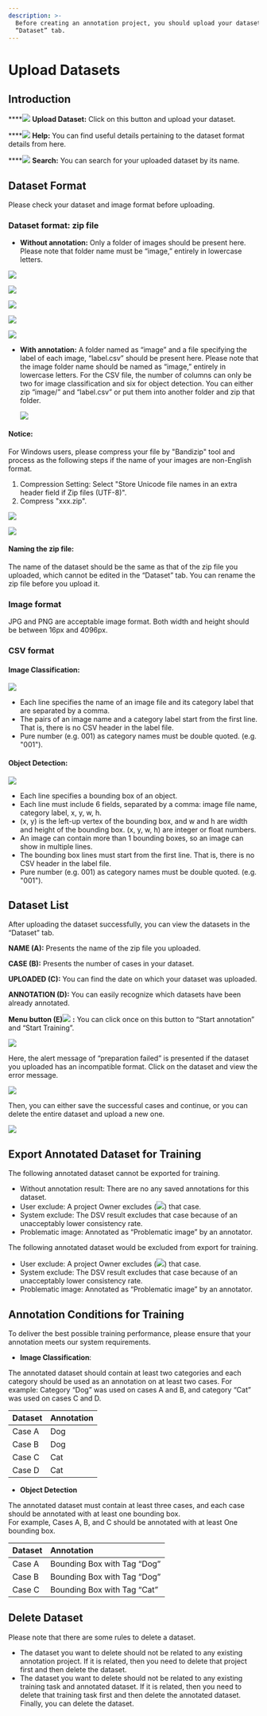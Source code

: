 ```yaml
---
description: >-
  Before creating an annotation project, you should upload your dataset in the
  “Dataset” tab.
---
```


# Upload Datasets

## **Introduction**

\*\*\*\*![](../../.gitbook/assets/image%20%2822%29.png) **Upload Dataset:** Click on this button and upload your dataset. 

\*\*\*\*![](../../.gitbook/assets/image%20%2819%29.png) **Help:** You can find useful details pertaining to the dataset format details from here. 

\*\*\*\*![](../../.gitbook/assets/image%20%289%29.png) **Search:** You can search for your uploaded dataset by its name.

## Dataset Format

Please check your dataset and image format before uploading. 

### Dataset format: zip file

* **Without annotation:** Only a folder of images should be present here. Please note that folder name must be “image,” entirely in lowercase letters.   

![](../../.gitbook/assets/jie-tu-20200311-xia-wu-3.03.26.png)

![](../../.gitbook/assets/jie-tu-20200311-xia-wu-3.03.55.png)

![](../../.gitbook/assets/jie-tu-20200311-xia-wu-3.04.06.png)

![](../../.gitbook/assets/jie-tu-20200311-xia-wu-3.04.46.png)

![](../../.gitbook/assets/jie-tu-20200311-xia-wu-3.04.58.png)



* **With annotation:** A folder named as “image” and a file specifying the label of each image, “label.csv” should be present here. Please note that the image folder name should be named as “image,” entirely in lowercase letters. For the CSV file, the number of columns can only be two for image classification and six for object detection. You can either zip “image/” and “label.csv” or put them into another folder and zip that folder.  

  ![](../../.gitbook/assets/picture2%20%281%29.png)

#### Notice:

 For Windows users, please compress your file by "Bandizip" tool and process as the following steps if the name of your images are non-English format.

1. Compression Setting: Select "Store Unicode file names in an extra header field if Zip files \(UTF-8\)".
2. Compress "xxx.zip".

![](../../.gitbook/assets/bandizip3.PNG)

![](../../.gitbook/assets/bandizip4.PNG)

#### Naming the zip file: 

The name of the dataset should be the same as that of the zip file you uploaded, which cannot be edited in the “Dataset” tab. You can rename the zip file before you upload it.

### Image format

JPG and PNG are acceptable image format. Both width and height should be between 16px and 4096px.

### CSV format

#### Image Classification:

![](../../.gitbook/assets/picture65.png)

* Each line specifies the name of an image file and its category label that are separated by a comma.
* The pairs of an image name and a category label start from the first line. That is, there is no CSV header in the label file.
* Pure number \(e.g. 001\) as category names must be double quoted. \(e.g. "001"\).

#### Object Detection:

![](../../.gitbook/assets/picture66.png)

* Each line specifies a bounding box of an object.
* Each line must include 6 fields, separated by a comma: image file name, category label, x, y, w, h.
* \(x, y\) is the left-up vertex of the bounding box, and w and h are width and height of the bounding box. \(x, y, w, h\) are integer or float numbers.
* An image can contain more than 1 bounding boxes, so an image can show in multiple lines.
* The bounding box lines must start from the first line. That is, there is no CSV header in the label file.
* Pure number \(e.g. 001\) as category names must be double quoted. \(e.g. "001"\).

## Dataset List

After uploading the dataset successfully, you can view the datasets in the “Dataset” tab. 

**NAME \(A\):** Presents the name of the zip file you uploaded. 

**CASE \(B\):** Presents the number of cases in your dataset.

**UPLOADED \(C\):** You can find the date on which your dataset was uploaded. 

**ANNOTATION \(D\):** You can easily recognize which datasets have been already annotated. 

**Menu button \(E\)**![](../../.gitbook/assets/image%20%286%29.png) **:** You can click once on this button to “Start annotation” and “Start Training”.

![](../../.gitbook/assets/picture60.png)

Here, the alert message of “preparation failed” is presented if the dataset you uploaded has an incompatible format. Click on the dataset and view the error message.

![](../../.gitbook/assets/picture58.png)

Then, you can either save the successful cases and continue, or you can delete the entire dataset and upload a new one.

![](../../.gitbook/assets/picture59.png)

## Export Annotated Dataset for Training

The following annotated dataset cannot be exported for training.

* Without annotation result: There are no any saved annotations for this dataset. 
* User exclude: A project Owner excludes \(![](../../.gitbook/assets/image%20%2814%29.png)\) that case. 
* System exclude: The DSV result excludes that case because of an unacceptably lower consistency rate. 
* Problematic image: Annotated as “Problematic image” by an annotator. 

The following annotated dataset would be excluded from export for training. 

* User exclude: A project Owner excludes \(![](../../.gitbook/assets/image%20%2814%29.png)\) that case. 
* System exclude: The DSV result excludes that case because of an unacceptably lower consistency rate. 
* Problematic image: Annotated as “Problematic image” by an annotator.

## Annotation Conditions for Training

To deliver the best possible training performance, please ensure that your annotation meets our system requirements.

*   **Image Classification**:

The annotated dataset should contain at least two categories and each category should be used as an annotation on at least two cases. For example: Category “Dog” was used on cases A and B, and category “Cat” was used on cases C and D.

| Dataset | Annotation |
| :--- | :--- |
| Case A | Dog |
| Case B | Dog |
| Case C | Cat |
| Case D | Cat |

*  **Object Detection**

The annotated dataset must contain at least three cases, and each case should be annotated with at least one bounding box.  
For example, Cases A, B, and C should be annotated with at least One bounding box.

| Dataset | Annotation |
| :--- | :--- |
| Case A | Bounding Box with Tag “Dog” |
| Case B | Bounding Box with Tag “Dog” |
| Case C | Bounding Box with Tag “Cat” |

## Delete Dataset

Please note that there are some rules to delete a dataset.

* The dataset you want to delete should not be related to any existing annotation project. If it is related, then you need to delete that project first and then delete the dataset.
* The dataset you want to delete should not be related to any existing training task and annotated dataset. If it is related, then you need to delete that training task first and then delete the annotated dataset. Finally, you can delete the dataset.

